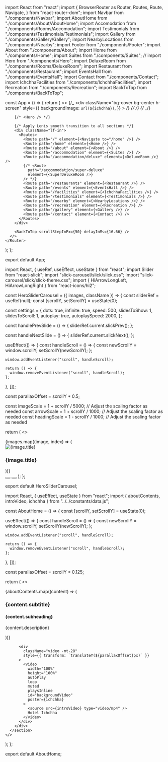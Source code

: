 import React from "react";
import {
BrowserRouter as Router,
Routes,
Route,
Navigate,
} from "react-router-dom";
import Navbar from "./components/Navbar";
import AboutHome from "./components/About/AboutHome";
import Accomodation from "./components/Rooms/Accomodation";
import Testimonials from "./components/Testimonials/Testimonials";
import Gallery from "./components/Gallery/Gallery";
import NearbyLocations from "./components/Nearby";
import Footer from "./components/Footer";
import About from "./components/About";
import Home from "./components/Home";
import Suites from "./components/Suites";
// import Hero from "./components/Hero";
import DeluxeRoom from "./components/Rooms/DeluxeRoom";
import Restaurant from "./components/Restaurant";
import EventsHall from "./components/EventsHall";
import Contact from "./components/Contact";
import IchchhaFacilities from "./components/IchchhaFacilities";
import Recreation from "./components/Recreation";
import BackToTop from "./components/BackToTop";

const App = () => {
return (
<Router>
<>
{/_ <div
className="bg-cover bg-center h-screen"
style={{
            backgroundImage: `url(${ichchha})`,
          }} > _/}
{/_ <Navbar /> _/}
{/_ </div> _/}

        {/* <Hero /> */}

        {/* Apply Lenis smooth transition to all sections */}
        <div className="lf-in">
          <Routes>
            <Route path="/" element={<Navigate to="/home" />} />
            <Route path="/home" element={<Home />} />
            <Route path="/about" element={<About />} />
            <Route path="/accommodation" element={<Suites />} />
            <Route path="/accommodation/deluxe" element={<DeluxeRoom />} />
            {/* <Route
              path="/accommodation/super-deluxe"
              element={<SuperDeluxeRoom />}
            /> */}
            <Route path="/restaurants" element={<Restaurant />} />
            <Route path="/events" element={<EventsHall />} />
            <Route path="/facilities" element={<IchchhaFacilities />} />
            <Route path="/testimonials" element={<Testimonials />} />
            <Route path="/nearby" element={<NearbyLocations />} />
            <Route path="/recreation" element={<Recreation />} />
            <Route path="/gallery" element={<Gallery />} />
            <Route path="/contact" element={<Contact />} />
          </Routes>
        </div>

        <BackToTop scrollStepInPx={50} delayInMs={16.66} />
      </>
    </Router>

);
};

export default App;

<!-- Hero Slider -->

import React, { useRef, useEffect, useState } from "react";
import Slider from "react-slick";
import "slick-carousel/slick/slick.css";
import "slick-carousel/slick/slick-theme.css";
import { HiArrowLongLeft, HiArrowLongRight } from "react-icons/hi2";

const HeroSliderCarousel = ({ images, className }) => {
const sliderRef = useRef(null);
const [scrollY, setScrollY] = useState(0);

const settings = {
dots: true,
infinite: true,
speed: 500,
slidesToShow: 1,
slidesToScroll: 1,
autoplay: true,
autoplaySpeed: 2000,
};

const handlePrevSlide = () => {
sliderRef.current.slickPrev();
};

const handleNextSlide = () => {
sliderRef.current.slickNext();
};

useEffect(() => {
const handleScroll = () => {
const newScrollY = window.scrollY;
setScrollY(newScrollY);
};

    window.addEventListener("scroll", handleScroll);

    return () => {
      window.removeEventListener("scroll", handleScroll);
    };

}, []);

const parallaxOffset = scrollY \* 0.5;

const imageScale = 1 + scrollY / 5000; // Adjust the scaling factor as needed
const arrowScale = 1 + scrollY / 1000; // Adjust the scaling factor as needed
const headingScale = 1 - scrollY / 1000; // Adjust the scaling factor as needed

return (
<>
<div
className="relative overflow-hidden -z-10"
style={{ transform: `translateY(${parallaxOffset}px)` }} >
<Slider {...settings} ref={sliderRef}>
{images.map((image, index) => (
<div key={index} className="relative overflow-hidden">
<div className="overlay absolute h-64 inset-0 bg-gradient-to-b from-[rgba(255,255,255,1)] to-[rgba(255,255,255,0)] z-10" />
<img
src={image.src}
alt={image.title}
className={className}
style={{ transform: `scale(${imageScale})` }}
/>
<div className="absolute bottom-0 left-0 w-full bg-gradient-to-b from-[rgba(0,0,0,0)] to-[rgba(0,0,0,0.6)] text-gold p-2">
<h3
className="text-5xl pt-16 p-8 text-center transition-transform duration-500"
style={{
                    transform: `translateY(-${
                      parallaxOffset * 4
                    }px) scale(${headingScale})`,
                  }} >
{image.title}
</h3>
</div>
</div>
))}
</Slider>
</div>
<button
className="absolute top-1/2 left-4 group bg-goldLight text-navy hover:text-ivory hover:bg-navy px-4 py-1 rounded-full text-xl transition-all duration-300 ease-linear transform hover:scale-110"
onClick={handlePrevSlide}
style={{
          transform: `translateX(-${parallaxOffset}px) scale(${arrowScale})`,
        }} >
<HiArrowLongLeft className="transition-transform duration-300 ease-linear transform hover:-translate-x-1" />
</button>
<button
className="absolute top-1/2 right-4 group bg-goldLight text-navy hover:text-ivory hover:bg-navy px-4 py-1 rounded-full text-xl transition-all duration-300 ease-linear transform hover:scale-110"
onClick={handleNextSlide}
style={{
          transform: `translateX(${parallaxOffset}px) scale(${arrowScale})`,
        }} >
<HiArrowLongRight className="transition-transform duration-300 ease-linear transform hover:translate-x-1" />
</button>
</>
);
};

export default HeroSliderCarousel;

<!-- About Section of Home -->

import React, { useEffect, useState } from "react";
import { aboutContents, introVideo, ichchha } from "../../constants/data.js";

const AboutHome = () => {
const [scrollY, setScrollY] = useState(0);

useEffect(() => {
const handleScroll = () => {
const newScrollY = window.scrollY;
setScrollY(newScrollY);
};

    window.addEventListener("scroll", handleScroll);

    return () => {
      window.removeEventListener("scroll", handleScroll);
    };

}, []);

const parallaxOffset = scrollY \* 0.125;

return (
<>
<section className="about bg-bg-gold-light">
<div className="container mx-auto">
{aboutContents.map((content) => (
<div key={content.id} className="flexCenter flex-col w-3/4 mx-auto">
<h3 className="text-navy font-medium">{content.subtitle}</h3>
<h4 className="text-center">{content.subheading}</h4>
<p className="text-lg text-center">{content.description}</p>
</div>
))}

          <div
            className="video -mt-28"
            style={{ transform: `translateY(${parallaxOffset}px)` }}
          >
            <video
              width="100%"
              height="100%"
              autoPlay
              loop
              muted
              playsInline
              id="backgroundVideo"
              poster={ichchha}
            >
              <source src={introVideo} type="video/mp4" />
              Hotel Ichchha
            </video>
          </div>
        </div>
      </section>
    </>

);
};

export default AboutHome;
